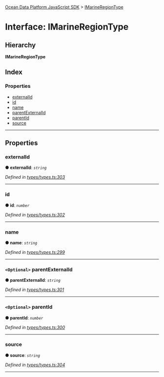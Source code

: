[Ocean Data Platform JavaScript SDK](../README.md) > [IMarineRegionType](../interfaces/imarineregiontype.md)

# Interface: IMarineRegionType

## Hierarchy

**IMarineRegionType**

## Index

### Properties

* [externalId](imarineregiontype.md#externalid)
* [id](imarineregiontype.md#id)
* [name](imarineregiontype.md#name)
* [parentExternalId](imarineregiontype.md#parentexternalid)
* [parentId](imarineregiontype.md#parentid)
* [source](imarineregiontype.md#source)

---

## Properties

<a id="externalid"></a>

###  externalId

**● externalId**: *`string`*

*Defined in [types/types.ts:303](https://github.com/C4IROcean/ODP-sdk-js/blob/17df383/source/types/types.ts#L303)*

___
<a id="id"></a>

###  id

**● id**: *`number`*

*Defined in [types/types.ts:302](https://github.com/C4IROcean/ODP-sdk-js/blob/17df383/source/types/types.ts#L302)*

___
<a id="name"></a>

###  name

**● name**: *`string`*

*Defined in [types/types.ts:299](https://github.com/C4IROcean/ODP-sdk-js/blob/17df383/source/types/types.ts#L299)*

___
<a id="parentexternalid"></a>

### `<Optional>` parentExternalId

**● parentExternalId**: *`string`*

*Defined in [types/types.ts:301](https://github.com/C4IROcean/ODP-sdk-js/blob/17df383/source/types/types.ts#L301)*

___
<a id="parentid"></a>

### `<Optional>` parentId

**● parentId**: *`number`*

*Defined in [types/types.ts:300](https://github.com/C4IROcean/ODP-sdk-js/blob/17df383/source/types/types.ts#L300)*

___
<a id="source"></a>

###  source

**● source**: *`string`*

*Defined in [types/types.ts:304](https://github.com/C4IROcean/ODP-sdk-js/blob/17df383/source/types/types.ts#L304)*

___

